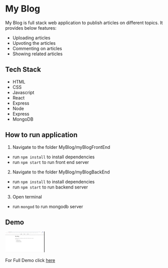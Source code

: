 # My Blog

My Blog is full stack web application to publish articles on different topics. 
It provides below features:

* Uploading articles
* Upvoting the articles
* Commenting on articles
* Showing related articles

## Tech Stack
* HTML
* CSS
* Javascript
* React
* Express
* Node
* Express
* MongoDB

## How to run application
1. Navigate to the folder MyBlog/myBlogFrontEnd
* run ```npm install``` to install dependencies
* run ```npm start``` to run front end server
2. Navigate to the folder MyBlog/myBlogBackEnd
* run ```npm install``` to install dependencies
* run ```npm start``` to run backend server
3. Open terminal 
* run ```mongod``` to run mongodb server

## Demo
![](./Demo/my_blog_recording.gif)

For Full Demo click [here](https://drive.google.com/file/d/1_Nhj6rPTxVP9g2iUyjRkZd7_Vp3qmlIO/view?usp=sharing)








